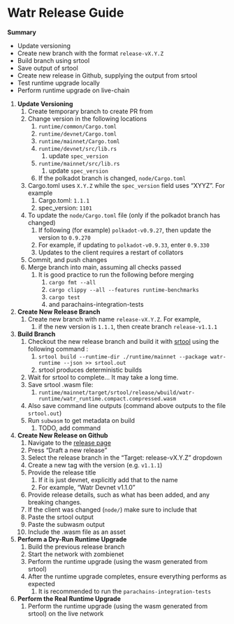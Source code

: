 # Watr Release Guide

****************Summary****************

- Update versioning
- Create new branch with the format `release-vX.Y.Z`
- Build branch using srtool
- Save output of srtool
- Create new release in Github, supplying the output from srtool
- Test runtime upgrade locally
- Perform runtime upgrade on live-chain

1. **Update Versioning**
    1. Create temporary branch to create PR from
    2. Change version in the following locations
        1. `runtime/common/Cargo.toml`
        2. `runtime/devnet/Cargo.toml`
        3. `runtime/mainnet/Cargo.toml`
        4. `runtime/devnet/src/lib.rs`
            1. update `spec_version`
        5. `runtime/mainnet/src/lib.rs`
            1. update `spec_version`
        6. If the polkadot branch is changed, `node/Cargo.toml`
    3. Cargo.toml uses `X.Y.Z` while the `spec_version` field uses “XYYZ”. For example
        1. Cargo.toml: `1.1.1`
        2. spec_version: `1101`
    4. To update the `node/Cargo.toml` file (only if the polkadot branch has changed)
        1. If following (for example) `polkadot-v0.9.27`, then update the version to `0.9.270`
        2. For example, if updating to `polkadot-v0.9.33`, enter `0.9.330`
        3. Updates to the client requires a restart of collators
    5. Commit, and push changes
    6. Merge branch into main, assuming all checks passed
        1. It is good practice to run the following before merging
            1. `cargo fmt --all`
            2. `cargo clippy --all --features runtime-benchmarks`
            3. `cargo test`
            4. and parachains-integration-tests
2. **Create New Release Branch**
    1. Create new branch with name `release-vX.Y.Z`. For example,
        1. if the new version is `1.1.1`, then create branch `release-v1.1.1`
3. **************************Build Branch**************************
    1. Checkout the new release branch and build it with [srtool](https://github.com/paritytech/srtool) using the following command :
        1. `srtool build --runtime-dir ./runtime/mainnet --package watr-runtime --json >> srtool.out` 
        2. srtool produces deterministic builds
    2. Wait for srtool to complete… It may take a long time.
    3. Save srtool .wasm file:
        1. `runtime/mainnet/target/srtool/release/wbuild/watr-runtime/watr_runtime.compact.compressed.wasm`
    4. Also save command line outputs (command above outputs to the file `srtool.out`)
    5. Run `subwasm` to get metadata on build
        1. TODO, add command
4. ********************************************************Create New Release on Github********************************************************
    1. Navigate to the [release page](https://github.com/Watr-Protocol/watr/releases)
    2. Press “Draft a new release”
    3. Select the release branch in the “Target: release-vX.Y.Z” dropdown
    4. Create a new tag with the version (e.g. `v1.1.1`)
    5. Provide the release title
        1. If it is just devnet, explicitly add that to the name
        2. For example, “Watr Devnet v1.1.0”
    6. Provide release details, such as what has been added, and any breaking changes.
    7. If the client was changed (`node/`) make sure to include that
    8. Paste the srtool output
    9. Paste the subwasm output
    10. Include  the .wasm file as an asset
5. **Perform a Dry-Run Runtime Upgrade**
    1. Build the previous release branch
    2. Start the network with zombienet
    3. Perform the runtime upgrade (using the wasm generated from srtool)
    4. After the runtime upgrade completes, ensure everything performs as expected
        1. It is recommended to run the `parachains-integration-tests`
6. ******************************************************************Perform the Real Runtime Upgrade******************************************************************
    1. Perform the runtime upgrade (using the wasm generated from srtool) on the live network
        